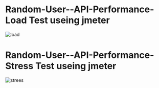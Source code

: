 # Random-User--API-Performance- Load Test useing jmeter

![load](https://github.com/MdMithun14/Random-User--API-Performance-Test/assets/159123567/4ead8410-03ee-4f4a-9bae-0218b9163016)

# Random-User--API-Performance- Stress Test useing jmeter

![strees](https://github.com/MdMithun14/Random-User--API-Performance-Test/assets/159123567/f6879f4a-6fcc-41cb-8a0d-27d0087c5d74)
